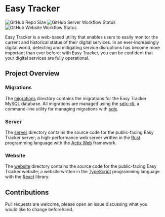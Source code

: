 # Easy Tracker

![GitHub Repo Size](https://img.shields.io/github/repo-size/mdeslippe/easy-tracker?style=for-the-badge)
![GitHub Server Workflow Status](https://img.shields.io/github/actions/workflow/status/mdeslippe/easy-tracker/server-build.yml?label=Server%20Build&style=for-the-badge)
![GitHub Website Workflow Status](https://img.shields.io/github/actions/workflow/status/mdeslippe/easy-tracker/website-build.yml?label=Website%20Build&style=for-the-badge)

Easy Tracker is a web-based utility that enables users to easily monitor the current and historical status of their digital services. In an ever-increasingly digital world, detecting and mitigating service disruptions has become more important than ever before; with Easy Tracker, you can be confident that your digital services are fully operational.

## Project Overview

### Migrations

The [migrations](https://github.com/mdeslippe/easy-tracker/tree/main/migrations) directory contains the migrations for the Easy Tracker MySQL database. All migrations are managed using the [sqlx-cli](https://crates.io/crates/sqlx-cli), a command-line utility for managing migrations with [sqlx](https://github.com/launchbadge/sqlx).

### Server

The [server](https://github.com/mdeslippe/easy-tracker/tree/main/server) directory contains the source code for the public-facing Easy Tracker server; a high-performance web server written in the [Rust](https://www.rust-lang.org/) programming language with the [Actix Web](https://actix.rs/) framework.

### Website

The [website](https://github.com/mdeslippe/easy-tracker/tree/main/website) directory contains the source code for the public-facing Easy Tracker website; a website written in the [TypeScript](https://www.typescriptlang.org/) programming language with the [React](https://react.dev/) library.

## Contributions

Pull requests are welcome, please open an issue discussing what you would like to change beforehand.

